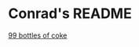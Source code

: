 # Conrad's README
<a href="http://127.0.0.1:5500/99_bottles_of_coke_on_the_wall.html">99 bottles of coke</a>
